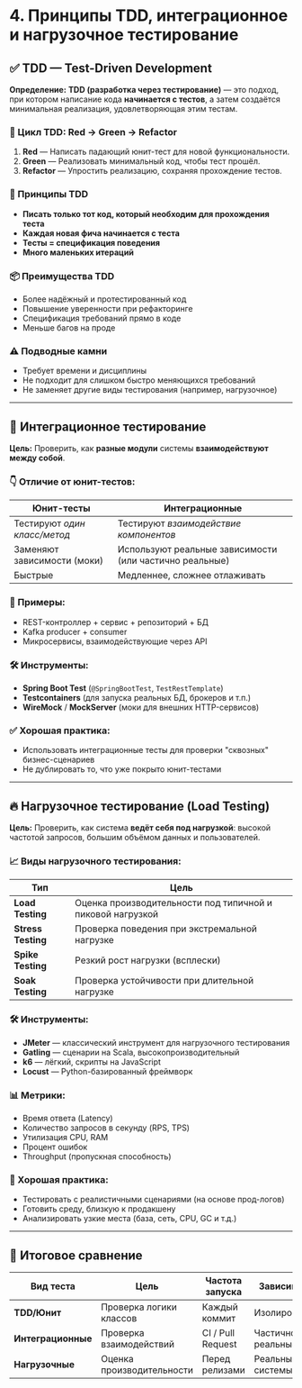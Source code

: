 # 4. Принципы TDD, интеграционное и нагрузочное тестирование

## ✅ TDD — Test-Driven Development

**Определение:**
**TDD (разработка через тестирование)** — это подход, при котором написание кода **начинается с тестов**, а затем создаётся минимальная реализация, удовлетворяющая этим тестам.

### 🔁 Цикл TDD: **Red → Green → Refactor**

1. **Red** — Написать падающий юнит-тест для новой функциональности.
2. **Green** — Реализовать минимальный код, чтобы тест прошёл.
3. **Refactor** — Упростить реализацию, сохраняя прохождение тестов.

### 🧱 Принципы TDD

* **Писать только тот код, который необходим для прохождения теста**
* **Каждая новая фича начинается с теста**
* **Тесты = спецификация поведения**
* **Много маленьких итераций**

### 📦 Преимущества TDD

* Более надёжный и протестированный код
* Повышение уверенности при рефакторинге
* Спецификация требований прямо в коде
* Меньше багов на проде

### ⚠️ Подводные камни

* Требует времени и дисциплины
* Не подходит для слишком быстро меняющихся требований
* Не заменяет другие виды тестирования (например, нагрузочное)

---

## 🔗 Интеграционное тестирование

**Цель:** Проверить, как **разные модули** системы **взаимодействуют между собой**.

### 👇 Отличие от юнит-тестов:

| Юнит-тесты                   | Интеграционные                                          |
| ---------------------------- | ------------------------------------------------------- |
| Тестируют *один класс/метод* | Тестируют *взаимодействие компонентов*                  |
| Заменяют зависимости (моки)  | Используют реальные зависимости (или частично реальные) |
| Быстрые                      | Медленнее, сложнее отлаживать                           |

### 🔧 Примеры:

* REST-контроллер + сервис + репозиторий + БД
* Kafka producer + consumer
* Микросервисы, взаимодействующие через API

### 🛠 Инструменты:

* **Spring Boot Test** (`@SpringBootTest`, `TestRestTemplate`)
* **Testcontainers** (для запуска реальных БД, брокеров и т.п.)
* **WireMock** / **MockServer** (моки для внешних HTTP-сервисов)

### ✅ Хорошая практика:

* Использовать интеграционные тесты для проверки "сквозных" бизнес-сценариев
* Не дублировать то, что уже покрыто юнит-тестами

---

## 🔥 Нагрузочное тестирование (Load Testing)

**Цель:** Проверить, как система **ведёт себя под нагрузкой**: высокой частотой запросов, большим объёмом данных и пользователей.

### 📈 Виды нагрузочного тестирования:

| Тип                | Цель                                                       |
| ------------------ | ---------------------------------------------------------- |
| **Load Testing**   | Оценка производительности под типичной и пиковой нагрузкой |
| **Stress Testing** | Проверка поведения при экстремальной нагрузке              |
| **Spike Testing**  | Резкий рост нагрузки (всплески)                            |
| **Soak Testing**   | Проверка устойчивости при длительной нагрузке              |

### 🛠 Инструменты:

* **JMeter** — классический инструмент для нагрузочного тестирования
* **Gatling** — сценарии на Scala, высокопроизводительный
* **k6** — лёгкий, скрипты на JavaScript
* **Locust** — Python-базированный фреймворк

### 📊 Метрики:

* Время ответа (Latency)
* Количество запросов в секунду (RPS, TPS)
* Утилизация CPU, RAM
* Процент ошибок
* Throughput (пропускная способность)

### 🧪 Хорошая практика:

* Тестировать с реалистичными сценариями (на основе прод-логов)
* Готовить среду, близкую к продакшену
* Анализировать узкие места (база, сеть, CPU, GC и т.д.)

---

## 🧩 Итоговое сравнение

| Вид теста          | Цель                      | Частота запуска   | Зависимости       |
| ------------------ | ------------------------- | ----------------- | ----------------- |
| **TDD/Юнит**       | Проверка логики классов   | Каждый коммит     | Изолированные     |
| **Интеграционные** | Проверка взаимодействий   | CI / Pull Request | Частично реальные |
| **Нагрузочные**    | Оценка производительности | Перед релизами    | Реальные системы  |
